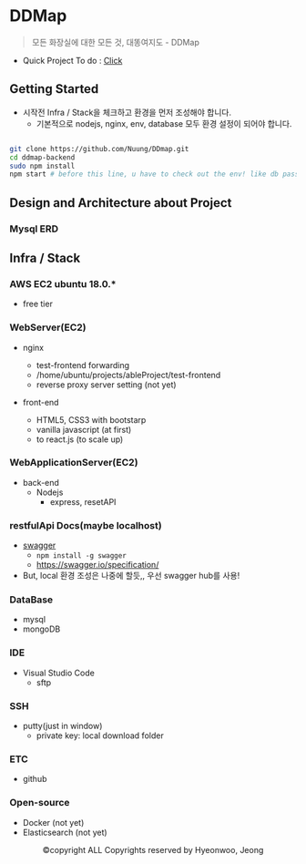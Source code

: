 # DDMap
> 모든 화장실에 대한 모든 것, 대똥여지도 - DDMap

- Quick Project To do : [Click](https://github.com/Nuung/DDmap/projects/1)

###

## Getting Started
- 시작전 Infra / Stack을 체크하고 환경을 먼저 조성해야 합니다. 
	- 기본적으로 nodejs, nginx, env, database 모두 환경 설정이 되어야 합니다.

```bash

git clone https://github.com/Nuung/DDmap.git
cd ddmap-backend
sudo npm install
npm start # before this line, u have to check out the env! like db pass,,, etc

```


###

## Design and Architecture about Project

### Mysql ERD


###




## Infra / Stack

### AWS EC2 ubuntu 18.0.*
- free tier

### WebServer(EC2)
- nginx
	- test-frontend forwarding
	- /home/ubuntu/projects/ableProject/test-frontend
	- reverse proxy server setting (not yet)

- front-end
	- HTML5, CSS3 with bootstarp
	- vanilla javascript (at first)
	- to react.js (to scale up)

### WebApplicationServer(EC2)
- back-end
	- Nodejs 
		- express, resetAPI

### restfulApi Docs(maybe localhost)
- [swagger](https://github.com/swagger-api/swagger-node)
	- ```npm install -g swagger```
	- https://swagger.io/specification/
- But, local 환경 조성은 나중에 할듯,, 우선 swagger hub를 사용!

### DataBase
- mysql
- mongoDB

### IDE
- Visual Studio Code
	- sftp

### SSH
- putty(just in window)
	- private key: local download folder

### ETC
- github

### Open-source
- Docker (not yet)
- Elasticsearch (not yet)

<p align="center">©copyright ALL Copyrights reserved by Hyeonwoo, Jeong</p>